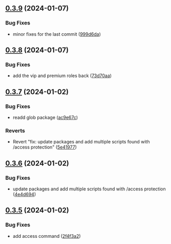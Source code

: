 ## [0.3.9](https://github.com/Torwent/wasp-discord/compare/v0.3.8...v0.3.9) (2024-01-07)


### Bug Fixes

* minor fixes for the last commit ([999d6da](https://github.com/Torwent/wasp-discord/commit/999d6da05951024de5dff79ddb8e9c6c26ff6c7f))



## [0.3.8](https://github.com/Torwent/wasp-discord/compare/v0.3.7...v0.3.8) (2024-01-07)


### Bug Fixes

* add the vip and premium roles back ([73d70aa](https://github.com/Torwent/wasp-discord/commit/73d70aad732b136ab1962e4136e5476061fac1ea))



## [0.3.7](https://github.com/Torwent/wasp-discord/compare/v0.3.6...v0.3.7) (2024-01-02)


### Bug Fixes

* readd glob package ([ac9e67c](https://github.com/Torwent/wasp-discord/commit/ac9e67c0656a93cc88d18498431f671af294eb95))


### Reverts

* Revert "fix: update packages and add multiple scripts found with /access protection" ([5e41977](https://github.com/Torwent/wasp-discord/commit/5e41977c0e21b0692a4f83bcd8140dbe89f3fa83))



## [0.3.6](https://github.com/Torwent/wasp-discord/compare/v0.3.5...v0.3.6) (2024-01-02)


### Bug Fixes

* update packages and add multiple scripts found with /access protection ([4e4d694](https://github.com/Torwent/wasp-discord/commit/4e4d6948c2ed922a0aeffbccb6da190715a8100e))



## [0.3.5](https://github.com/Torwent/wasp-discord/compare/v0.3.4...v0.3.5) (2024-01-02)


### Bug Fixes

* add access command ([2f4f3a2](https://github.com/Torwent/wasp-discord/commit/2f4f3a2785877ba4369c542257cb0bcb55e5a943))



